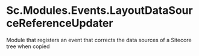 # Sc.Modules.Events.LayoutDataSourceReferenceUpdater
Module that registers an event that corrects the data sources of a Sitecore tree when copied
